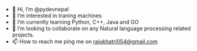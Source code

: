 - 👋 Hi, I’m @pydevnepal
- 👀 I’m interested in traning machines
- 🌱 I’m currently learning Python, C++, Java and GO
- 💞️ I’m looking to collaborate on any Natural language processing related projects.
- 📫 How to reach me ping me on rajukhatri054@gmail.com

<!---
pydevnepal/pydevnepal is a ✨ special ✨ repository because its `README.md` (this file) appears on your GitHub profile.
You can click the Preview link to take a look at your changes.
--->

